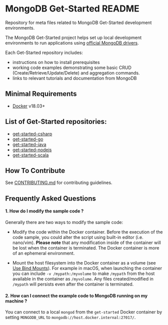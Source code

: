 # MongoDB Get-Started README

Repository for meta files related to MongoDB Get-Started development environments.

The MongoDB Get-Started project helps set up local development environments to run
applications using [official MongoDB drivers](https://docs.mongodb.com/ecosystem/drivers/).

Each Get-Started repository includes:
 - instructions on how to install prerequisites
 - working code examples demonstrating some basic CRUD (Create/Retrieve/Update/Delete)
   and aggregation commands.
 - links to relevant tutorials and documentation from MongoDB

## Minimal Requirements 

* [Docker](https://docs.docker.com/) v18.03+ 

## List of Get-Started repositories:

* [get-started-csharp](https://github.com/mongodb-developer/get-started-csharp)
* [get-started-go](https://github.com/mongodb-developer/get-started-go)
* [get-started-java](https://github.com/mongodb-developer/get-started-java)
* [get-started-nodejs](https://github.com/mongodb-developer/get-started-nodejs)
* [get-started-scala](https://github.com/mongodb-developer/get-started-scala)

## How To Contribute 

See [CONTRIBUTING.md](./CONTRIBUTING.md) for contributing guidelines.

## Frequently Asked Questions 

#### 1. How do I modify the sample code ?

Generally there are two ways to modify the sample code:

  * Modify the code within the Docker container. Before the execution of the code sample, you could alter the script using built-in editor (i.e. nano/vim). **Please note** that any modification inside of the container will be lost when the container is terminated. The Docker container is more of an ephemeral environment. 

  * Mount the host filesystem into the Docker container as a volume (see [Use Bind Mounts](https://docs.docker.com/storage/bind-mounts/)). For example in macOS, when launching the container you can include `-v /mypath:/myvolume` to make `/mypath` from the host available in the container as `/myvolume`. Any files created/modified in `/mypath` will persists even after the container is terminated. 


#### 2. How can I connect the example code to MongoDB running on my machine ?

You can connect to a local `mongod` from the `get-started` Docker container by setting `MONGODB_URL` to `mongodb://host.docker.internal:27017/`. 


